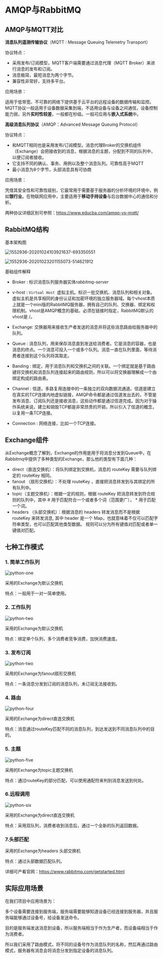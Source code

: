 # AMQP与RabbitMQ

## AMQP与MQTT对比

**消息队列遥测传输协议**（MQTT : Message Queuing Telemetry Transport）

协议特点：

- 采用发布/订阅模型，MQTT客户端需要通过消息代理（MQTT Broker）来进行消息的发布和订阅。
- 消息极简，最短消息为两个字节。
- 兼容性非常好，支持多平台。

应用场景：

​	适用于低带宽、不可靠的网络下提供基于云平台的远程设备的数据传输和监控。MQTT协议一般适用于设备数据采集到端，不适用设备与设备之间通信，设备控制能力弱，另外**实时性较差**，一般都在秒级。一般可应用与**嵌入式系统**中。

**高级消息队列协议**（AMQP：Advanced Message Queuing Protocol）

协议特点：

- 和MQTT相同也是采用发布/订阅模型。消息代理Broker的交换机组件（Exchange）会把接收到的消息，根据消息的主题，分配到不同的队列中，以便订阅者接收。
- 它支持不同的确认、事务、用例以及整个消息队列。可靠性高于MQTT
- 最小消息为8个字节，头部消息具有可协商

应用场景：

  凭借其安全性和可靠性级别，它最常用于需要基于服务器的分析环境的环境中，例如**银行业**。在物联网应用中，主要适用于**移动手持设备**与后台数据中心的通信和分析。



两种协议详细区别可参照：https://www.educba.com/amqp-vs-mqtt/

## RabbitMQ结构

基本架构图

![1552936-20201024103921637-693350551](.\image\1552936-20201024103921637-693350551.png)

![1552936-20201023201155073-514621912](.\image\1552936-20201023201155073-514621912.png)

基础组件解释

- Broker : 标识消息队列服务器实体*rabbitmq-server*

- v-host : `Virtual Host `虚拟主机。标识一批交换机、消息队列和相关对象。虚拟主机是共享相同的身份认证和加密环境的独立服务器域。每个vhost本质上就是一个mini版的RabbitMQ服务器，拥有自己的队列、交换器、绑定和权限机制。vhost是AMQP概念的基础，必须在链接时指定，RabbitMQ默认的vhost是 /。

- Exchange: 交换器用来接收生产者发送的消息并将这些消息路由给服务器中的队列。

- Queue : 消息队列，用来保存消息直到发送给消费者。它是消息的容器，也是消息的终点。一个消息可投入一个或多个队列。消息一直在队列里面，等待消费者连接到这个队列将其取走。

- Banding : 绑定，用于消息队列和交换机之间的关联。一个绑定就是基于路由键将交换机和消息队列连接起来的路由规则，所以可以将交换器理解成一个由绑定构成的路由表。

- Channel : 信道，多路复用连接中的一条独立的双向数据流通道。信道是建立在真实的TCP连接内地虚拟链接，AMQP命令都是通过信道发出去的，不管是发布消息、订阅队列还是接收消息，这些动作都是通过信道完成。因为对于操作系统来说，建立和销毁TCP都是非常昂贵的开销，所以引入了信道的概念，以复用一条TCP连接。

- Connection : 网络连接，比如一个TCP连接。

## Exchange组件

从Exchange概念了解到，Exchange的作用是用于将消息分发到Queue中，在Rabbitmq中提供了多种类型的Exchange，那么他的类型有下面几种：

- direct（直连交换机）：将队列绑定到交换机，消息的 routeKey 需要与队列绑定的 routeKey 相同。
- fanout （扇形交换机）：不处理 routeKey ，直接把消息转发到与其绑定的所有队列中。
- topic（主题交换机）：根据一定的规则，根据 routeKey 把消息转发到符合规则的队列中，其中 # 用于匹配符合一个或者多个词（范围更广）， * 用于匹配一个词。
- headers （头部交换机）：根据消息的 headers 转发消息而不是根据 routeKey 来转发消息, 其中 header 是一个 Map，也就意味着不仅可以匹配字符串类型，也可以匹配其他类型数据。 规则可以分为所有键值对匹配或者单一键值对匹配。

## 七种工作模式

### 1. 简单工作队列

![python-one](.\image\python-one.png)

采用的Exchange为默认交换机

特点：一般用于一对一简单使用。

### 2. 工作队列

![python-two](.\image\python-two.png)

采用的Exchange为默认交换机

特点：绑定单个队列，多个消费者竞争消费，加快消费速度。

### 3. 发布订阅



![python-two](.\image\python-three.png)

采用的Exchange为fanout扇形交换机

特点：一条消息分发到订阅的消息队列，未订阅无法接收到。

### 4. 路由

![python-four](C:\Users\Administrator\OneDrive\笔记\image\python-four.png)

采用的Exchange为direct直连交换机

特点：消息通过routeKey匹配不同的消息队列，到达发送到不同消息队列中的目的。

### 5. 主题

![python-five](.\image\python-five.png)

采用的Exchange为topic主题交换机

特点：通过routeKey的部分匹配，可以使用通配符来判别消息发送到何处。

### 6.远程调用

![python-six](.\image\python-six.png)

采用的Exchange为direct直连交换机

特点：采用双队列，消费者收到消息后，通过一个全新的队列返回数据。

### 7.头部匹配

采用的Exchange为headers 头部交换机

特点：通过头部数据匹配队列。



详细可产看官网：https://www.rabbitmq.com/getstarted.html

## 实际应用场景

在我们项目中应用场景为：

多个设备需要连接到服务端，服务端需要能够知道设备已经连接到服务器，并且服务端能够通过设备号，给设备发送命令。

目的是服务端发送消息到设备，所以服务端相当于作为生产者，而设备端相当于作为消费者。

所以我们采用了路由模式，将不同的设备号作为消息队列的名称，然后再通过路由模式，服务器有消息会将消息分发到指定设备的消息队列。